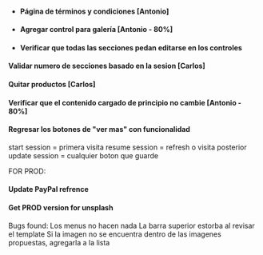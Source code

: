 * #### Página de términos y condiciones [Antonio]

* #### Agregar control para galería [Antonio - 80%]

* #### Verificar que todas las secciones pedan editarse en los controles

#### Validar numero de secciones basado en la sesion [Carlos]

#### Quitar productos [Carlos]

#### Verificar que el contenido cargado de principio no cambie [Antonio - 80%]

#### Regresar los botones de "ver mas" con funcionalidad

start session = primera visita
resume session = refresh o visita posterior
update session = cualquier boton que guarde


FOR PROD:
#### Update PayPal refrence
#### Get PROD version for unsplash


Bugs found:
Los menus no hacen nada
La barra superior estorba al revisar el template
Si la imagen no se encuentra dentro de las imagenes propuestas, agregarla a la lista
